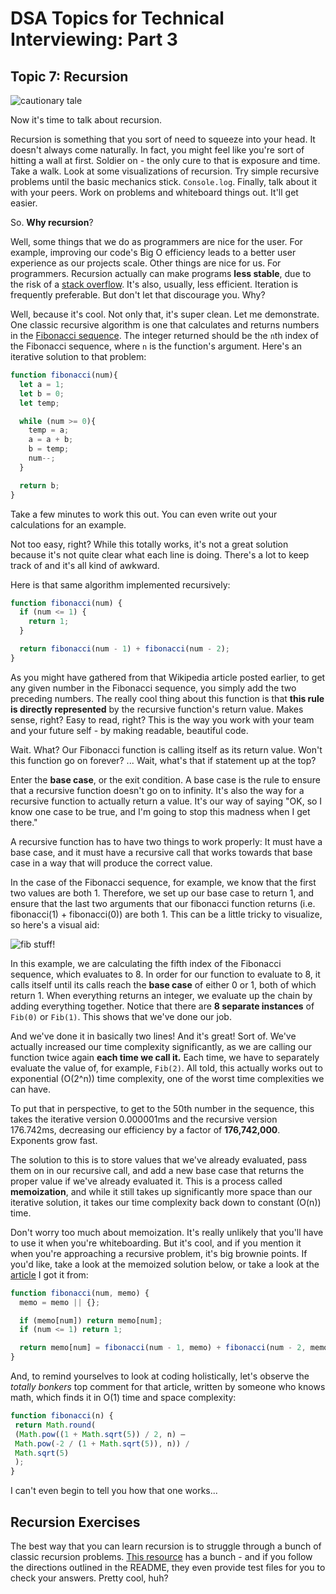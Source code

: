 # DSA Topics for Technical Interviewing: Part 3

## Topic 7: Recursion


![cautionary tale](https://i.redd.it/0wap3cp4khm01.jpg)


Now it's time to talk about recursion.

Recursion is something that you sort of need to squeeze into your head. It doesn't always come naturally. In fact, you might feel like you're sort of hitting a wall at first. Soldier on - the only cure to that is exposure and time. Take a walk. Look at some visualizations of recursion. Try simple recursive problems until the basic mechanics stick. `Console.log`. Finally, talk about it with your peers. Work on problems and whiteboard things out. It'll get easier.

So. **Why recursion**?

Well, some things that we do as programmers are nice for the user. For example, improving our code's Big O efficiency leads to a better user experience as our projects scale. Other things are nice for us. For programmers. Recursion actually can make programs **less stable**, due to the risk of a [stack overflow](https://www.reddit.com/r/explainlikeimfive/comments/1rih4i/eli5_stack_overflow_and_buffer_overflow/). It's also, usually, less efficient. Iteration is frequently preferable. But don't let that discourage you. Why?

Well, because it's cool. Not only that, it's super clean. Let me demonstrate. One classic recursive algorithm is one that calculates and returns numbers in the [Fibonacci sequence](https://en.wikipedia.org/wiki/Fibonacci_number). The integer returned should be the `n`th index of the Fibonacci sequence, where `n` is the function's argument. Here's an iterative solution to that problem:

```js
function fibonacci(num){
  let a = 1;
  let b = 0;
  let temp;

  while (num >= 0){
    temp = a;
    a = a + b;
    b = temp;
    num--;
  }

  return b;
}
```

Take a few minutes to work this out. You can even write out your calculations for an example.

Not too easy, right? While this totally works, it's not a great solution because it's not quite clear what each line is doing. There's a lot to keep track of and it's all kind of awkward.

Here is that same algorithm implemented recursively:

```js
function fibonacci(num) {
  if (num <= 1) {
    return 1;
  }

  return fibonacci(num - 1) + fibonacci(num - 2);
}
```

As you might have gathered from that Wikipedia article posted earlier, to get any given number in the Fibonacci sequence, you simply add the two preceding numbers. The really cool thing about this function is that **this rule is directly represented** by the recursive function's return value. Makes sense, right? Easy to read, right? This is the way you work with your team and your future self - by making readable, beautiful code.

Wait. What? Our Fibonacci function is calling itself as its return value. Won't this function go on forever? ... Wait, what's that if statement up at the top?

Enter the **base case**, or the exit condition. A base case is the rule to ensure that a recursive function doesn't go on to infinity. It's also the way for a recursive function to actually return a value. It's our way of saying "OK, so I know one case to be true, and I'm going to stop this madness when I get there."

A recursive function has to have two things to work properly: It must have a base case, and it must have a recursive call that works towards that base case in a way that will produce the correct value.

In the case of the Fibonacci sequence, for example, we know that the first two values are both 1. Therefore, we set up our base case to return 1, and ensure that the last two arguments that our fibonacci function returns (i.e. fibonacci(1) + fibonacci(0)) are both 1. This can be a little tricky to visualize, so here's a visual aid:


![fib stuff!](https://algorithmstuff.files.wordpress.com/2013/06/fib_5.png)


In this example, we are calculating the fifth index of the Fibonacci sequence, which evaluates to 8. In order for our function to evaluate to 8, it calls itself until its calls reach the **base case** of either 0 or 1, both of which return 1. When everything returns an integer, we evaluate up the chain by adding everything together. Notice that there are **8 separate instances** of `Fib(0)` or `Fib(1)`. This shows that we've done our job.

And we've done it in basically two lines! And it's great! Sort of. We've actually increased our time complexity significantly, as we are calling our function twice again **each time we call it.** Each time, we have to separately evaluate the value of, for example, `Fib(2)`. All told, this actually works out to exponential (O(2^n)) time complexity, one of the worst time complexities we can have.

To put that in perspective, to get to the 50th number in the sequence, this takes the iterative version 0.000001ms and the recursive version 176.742ms, decreasing our efficiency by a factor of **176,742,000**. Exponents grow fast.

The solution to this is to store values that we've already evaluated, pass them on in our recursive call, and add a new base case that returns the proper value if we've already evaluated it. This is a process called **memoization**, and while it still takes up significantly more space than our iterative solution, it takes our time complexity back down to constant (O(n)) time.

Don't worry too much about memoization. It's really unlikely that you'll have to use it when you're whiteboarding. But it's cool, and if you mention it when you're approaching a recursive problem, it's big brownie points. If you'd like, take a look at the memoized solution below, or take a look at the [article](https://medium.com/developers-writing/fibonacci-sequence-algorithm-in-javascript-b253dc7e320e) I got it from:

```js
function fibonacci(num, memo) {
  memo = memo || {};

  if (memo[num]) return memo[num];
  if (num <= 1) return 1;

  return memo[num] = fibonacci(num - 1, memo) + fibonacci(num - 2, memo);
}
```

And, to remind yourselves to look at coding holistically, let's observe the *totally bonkers* top comment for that article, written by someone who knows math, which finds it in O(1) time and space complexity:

```js
function fibonacci(n) {
 return Math.round(
 (Math.pow((1 + Math.sqrt(5)) / 2, n) —
 Math.pow(-2 / (1 + Math.sqrt(5)), n)) /
 Math.sqrt(5)
 );
}
```

I can't even begin to tell you how that one works...

## Recursion Exercises

The best way that you can learn recursion is to struggle through a bunch of classic recursion problems. [This resource](https://github.com/JS-Challenges/recursion-prompts) has a bunch - and if you follow the directions outlined in the README, they even provide test files for you to check your answers. Pretty cool, huh?
